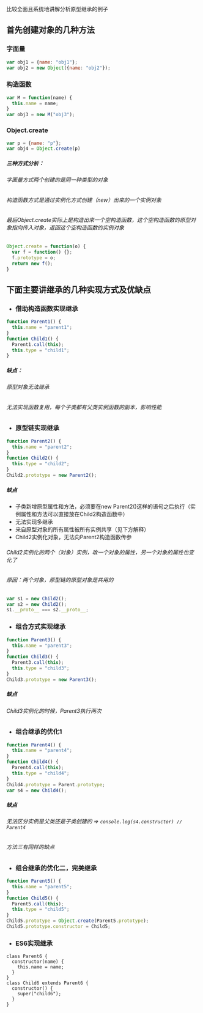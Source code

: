 比较全面且系统地讲解分析原型继承的例子

## 首先创建对象的几种方法
### 字面量
```js
var obj1 = {name: "obj1"};
var obj2 = new Object({name: "obj2"});
```
### 构造函数
```js
var M = function(name) {
  this.name = name;
}
var obj3 = new M("obj3");
```
### Object.create
```js
var p = {name: "p"};
var obj4 = Object.create(p)
```
##### 三种方式分析：
###### 字面量方式两个创建的是同一种类型的对象
###### 构造函数方式是通过实例化方式创建（new）出来的一个实例对象
###### 最后Object.create实际上是构造出来一个空构造函数，这个空构造函数的原型对象指向传入对象，返回这个空构造函数的实例对象
```js
Object.create = function(o) {
  var f = function() {};
  f.prototype = o;
  return new f();
}
```

## 下面主要讲继承的几种实现方式及优缺点
+ ### 借助构造函数实现继承
```js
function Parent1() {
  this.name = "parent1";
}
function Child1() {
  Parent1.call(this);
  this.type = "child1";
}
```
##### 缺点：
###### 原型对象无法继承
###### 无法实现函数复用，每个子类都有父类实例函数的副本，影响性能

+ ### 原型链实现继承
```js
function Parent2() {
  this.name = "parent2";
}
function Child2() {
  this.type = "child2";
}
Child2.prototype = new Parent2();
```
##### 缺点
- 子类新增原型属性和方法，必须要在new Parent2()这样的语句之后执行（实例属性和方法可以直接放在Child2构造函数中）
- 无法实现多继承
- 来自原型对象的所有属性被所有实例共享（见下方解释）
- Child2实例化对象，无法向Parent2构造函数传参
###### Child2实例化的两个（对象）实例，改一个对象的属性，另一个对象的属性也变化了
###### 原因：两个对象，原型链的原型对象是共用的
```js
var s1 = new Child2();
var s2 = new Child2();
s1.__proto__ === s2.__proto__;
```

+ ### 组合方式实现继承
```js
function Parent3() {
  this.name = "parent3";
}
function Child3() {
  Parent3.call(this);
  this.type = "child3";
}
Child3.prototype = new Parent3();
```
##### 缺点
###### Child3实例化的时候，Parent3执行两次

+ ### 组合继承的优化1
```js
function Parent4() {
  this.name = "parent4";
}
function Child4() {
  Parent4.call(this);
  this.type = "child4";
}
Child4.prototype = Parent.prototype;
var s4 = new Child4();
```
##### 缺点
###### 无法区分实例是父类还是子类创建的 => `console.log(s4.constructor) // Parent4`
###### 方法三有同样的缺点

+ ### 组合继承的优化二，完美继承
```js
function Parent5() {
  this.name = "parent5";
}
function Child5() {
  Parent5.call(this);
  this.type = "child5";
}
Child5.prototype = Object.create(Parent5.prototype);
Child5.prototype.constructor = Child5;
```

+ ### ES6实现继承
```es6
class Parent6 {
  constructor(name) {
    this.name = name;
  }
}
class Child6 extends Parent6 {
  constructor() {
    super("child6");
  }
}
```
